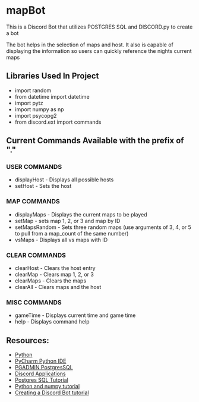 # mapBot
This is a Discord Bot that utilizes POSTGRES SQL and DISCORD.py to create a bot</h2>
<p>The bot helps in the selection of maps and host.  It also is capable of displaying the information so users can quickly reference the nights current maps</p>

<h2>Libraries Used In Project</h2>
<ul>
<li>import random</li>
<li>from datetime import datetime</li>
<li>import pytz</li>
<li>import numpy as np</li>
<li>import psycopg2</li>
<li>from discord.ext import commands</li>
</ul>


<h2>Current Commands Available with the prefix of "."</h2>
<h3>USER COMMANDS</h3>
<ul>
  <li>displayHost - Displays all possible hosts</li>
  <li>setHost - Sets the host</li>
</ul>
<h3>MAP COMMANDS</h3>
<ul>
  <li>displayMaps -  Displays the current maps to be played</li>
  <li>setMap - sets map 1, 2, or 3 and map by ID</li>
  <li>setMapsRandom - Sets three random maps (use arguments of 3, 4, or 5 to pull from a map_count of the same number)</li>
  <li>vsMaps - Displays all vs maps with ID</li>
</ul>
<h3>CLEAR COMMANDS</h3>
<ul>
  <li>clearHost - Clears the host entry</li>
  <li>clearMap - Clears map 1, 2, or 3</li>
  <li>clearMaps - Clears the maps</li>
  <li>clearAll  - Clears maps and the host</li>
</ul>
<h3>MISC COMMANDS</h3>
<ul>
  <li>gameTime - Displays current time and game time</li>
  <li>help - Displays command help</li>
</ul>

<h2>Resources:</h2><ul>
<li><a href = "https://www.python.org/">Python</a></li>
<li><a href = "https://www.jetbrains.com/pycharm/">PyCharm Python IDE</a></li>
<li><a href = "https://www.pgadmin.org/">PGADMIN PostgresSQL</a></li>
<li><a href = "https://discord.com/developers/applications">Discord Applications</a></li>
<li><a href = "https://www.postgresqltutorial.com/">Postgres SQL Tutorial</a></li>
<li><a href="https://www.w3schools.com/python/default.asp">Python and numpy tutorial</a></li>
<li><a href="https://towardsdatascience.com/creating-a-discord-bot-from-scratch-and-connecting-to-mongodb-828ad1c7c22e">Creating a Discord Bot tutorial</a></li>


